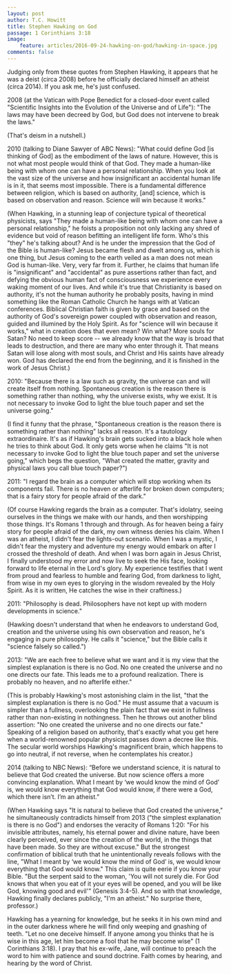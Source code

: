 ```yaml
---
layout: post
author: T.C. Howitt
title: Stephen Hawking on God
passage: 1 Corinthians 3:18
image:
    feature: articles/2016-09-24-hawking-on-god/hawking-in-space.jpg
comments: false
---
```


Judging only from these quotes from Stephen Hawking, it appears that he was a deist (circa 2008) before he officially declared himself an atheist (circa 2014). If you ask me, he's just confused.

2008 (at the Vatican with Pope Benedict for a closed-door event called "Scientific Insights into the Evolution of the Universe and of Life"): "The laws may have been decreed by God, but God does not intervene to break the laws."

(That's deism in a nutshell.)

2010 (talking to Diane Sawyer of ABC News): "What could define God [is thinking of God] as the embodiment of the laws of nature. However, this is not what most people would think of that God. They made a human-like being with whom one can have a personal relationship. When you look at the vast size of the universe and how insignificant an accidental human life is in it, that seems most impossible. There is a fundamental difference between religion, which is based on authority, [and] science, which is based on observation and reason. Science will win because it works."

(When Hawking, in a stunning leap of conjecture typical of theoretical physicists, says "They made a human-like being with whom one can have a personal relationship," he foists a proposition not only lacking any shred of evidence but void of reason befitting an intelligent life form. Who's this "they" he's talking about? And is he under the impression that the God of the Bible is human-like? Jesus became flesh and dwelt among us, which is one thing, but Jesus coming to the earth veiled as a man does not mean God is human-like. Very, very far from it. Further, he claims that human life is "insignificant" and "accidental" as pure assertions rather than fact, and defying the obvious human fact of consciousness we experience every waking moment of our lives. And while it's true that Christianity is based on authority, it's not the human authority he probably posits, having in mind something like the Roman Catholic Church he hangs with at Vatican conferences. Biblical Christian faith is given by grace and based on the authority of God's sovereign power coupled with observation and reason, guided and illumined by the Holy Spirit. As for "science will win because it works," what in creation does that even mean? Win what? More souls for Satan? No need to keep score -- we already know that the way is broad that leads to destruction, and there are many who enter through it. That means Satan will lose along with most souls, and Christ and His saints have already won. God has declared the end from the beginning, and it is finished in the work of Jesus Christ.)

2010: "Because there is a law such as gravity, the universe can and will create itself from nothing. Spontaneous creation is the reason there is something rather than nothing, why the universe exists, why we exist. It is not necessary to invoke God to light the blue touch paper and set the universe going."

(I find it funny that the phrase, "Spontaneous creation is the reason there is something rather than nothing" lacks all reason. It's a tautology extraordinaire. It's as if Hawking's brain gets sucked into a black hole when he tries to think about God. It only gets worse when he claims "It is not necessary to invoke God to light the blue touch paper and set the universe going," which begs the question, "What created the matter, gravity and physical laws you call blue touch paper?")

2011: "I regard the brain as a computer which will stop working when its components fail. There is no heaven or afterlife for broken down computers; that is a fairy story for people afraid of the dark."

(Of course Hawking regards the brain as a computer. That's idolatry, seeing ourselves in the things we make with our hands, and then worshipping those things. It's Romans 1 through and through. As for heaven being a fairy story for people afraid of the dark, my own witness denies his claim. When I was an atheist, I didn't fear the lights-out scenario. When I was a mystic, I didn't fear the mystery and adventure my energy would embark on after I crossed the threshold of death. And when I was born again in Jesus Christ, I finally understood my error and now live to seek the His face, looking forward to life eternal in the Lord's glory. My experience testifies that I went from proud and fearless to humble and fearing God, from darkness to light, from wise in my own eyes to glorying in the wisdom revealed by the Holy Spirit. As it is written, He catches the wise in their craftiness.)

2011: "Philosophy is dead. Philosophers have not kept up with modern developments in science."

(Hawking doesn't understand that when he endeavors to understand God, creation and the universe using his own observation and reason, he's engaging in pure philosophy. He calls it "science," but the Bible calls it "science falsely so called.")

2013: "We are each free to believe what we want and it is my view that the simplest explanation is there is no God. No one created the universe and no one directs our fate. This leads me to a profound realization. There is probably no heaven, and no afterlife either."

(This is probably Hawking's most astonishing claim in the list, "that the simplest explanation is there is no God." He must assume that a vacuum is simpler than a fullness, overlooking the plain fact that we exist in fullness rather than non-existing in nothingness. Then he throws out another blind assertion: "No one created the universe and no one directs our fate." Speaking of a religion based on authority, that's exactly what you get here when a world-renowned popular physicist passes down a decree like this. The secular world worships Hawking's magnificent brain, which happens to go into neutral, if not reverse, when he contemplates his creator.)

2014 (talking to NBC News): “Before we understand science, it is natural to believe that God created the universe. But now science offers a more convincing explanation. What I meant by ‘we would know the mind of God’ is, we would know everything that God would know, if there were a God, which there isn’t. I’m an atheist.”

(When Hawking says "It is natural to believe that God created the universe," he simultaneously contradicts himself from 2013 ("the simplest explanation is there is no God") and endorses the veracity of Romans 1:20: "For his invisible attributes, namely, his eternal power and divine nature, have been clearly perceived, ever since the creation of the world, in the things that have been made. So they are without excuse." But the strongest confirmation of biblical truth that he unintentionally reveals follows with the line, "What I meant by ‘we would know the mind of God’ is, we would know everything that God would know." This claim is quite eerie if you know your Bible. "But the serpent said to the woman, 'You will not surely die. For God knows that when you eat of it your eyes will be opened, and you will be like God, knowing good and evil'” (Genesis 3:4-5). And so with that knowledge, Hawking finally declares publicly, "I'm an atheist." No surprise there, professor.)

Hawking has a yearning for knowledge, but he seeks it in his own mind and in the outer darkness where he will find only weeping and gnashing of teeth. "Let no one deceive himself. If anyone among you thinks that he is wise in this age, let him become a fool that he may become wise" (1 Corinthians 3:18). I pray that his ex-wife, Jane, will continue to preach the word to him with patience and sound doctrine. Faith comes by hearing, and hearing by the word of Christ.
